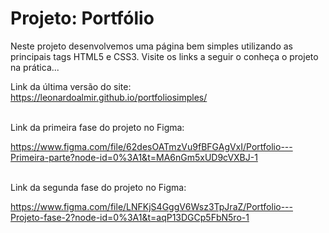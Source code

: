 # Projeto: Portfólio
Neste projeto desenvolvemos uma página bem simples utilizando as principais tags HTML5 e CSS3. Visite os links a seguir o conheça o projeto na prática...

Link da última versão do site:
https://leonardoalmir.github.io/portfoliosimples/

<br>
Link da primeira fase do projeto no Figma:

https://www.figma.com/file/62desOATmzVu9fBFGAgVxI/Portfolio---Primeira-parte?node-id=0%3A1&t=MA6nGm5xUD9cVXBJ-1

<br>
Link da segunda fase do projeto no Figma:

https://www.figma.com/file/LNFKjS4GggV6Wsz3TpJraZ/Portfolio---Projeto-fase-2?node-id=0%3A1&t=aqP13DGCp5FbN5ro-1